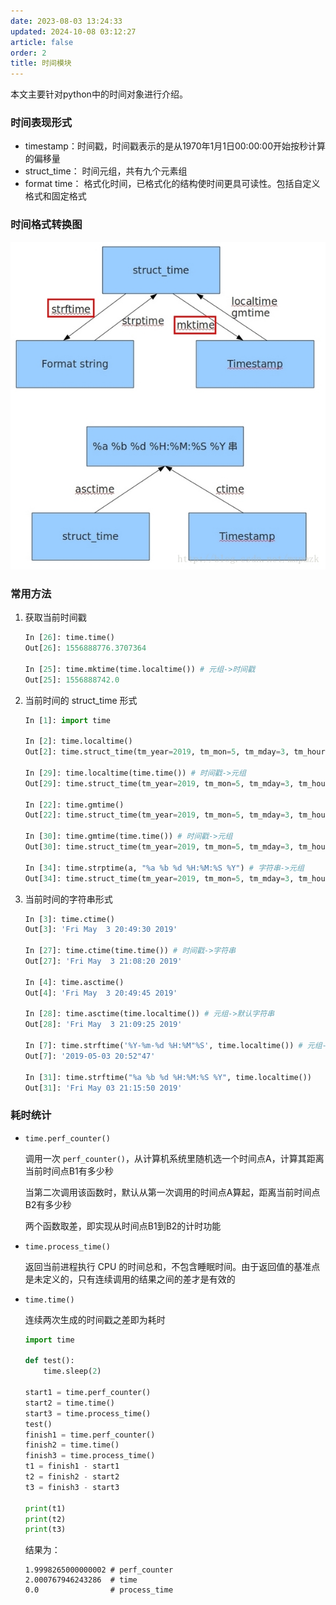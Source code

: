 ```yaml
---
date: 2023-08-03 13:24:33
updated: 2024-10-08 03:12:27
article: false
order: 2
title: 时间模块
---
```

本文主要针对python中的时间对象进行介绍。

### 时间表现形式

- timestamp：时间戳，时间戳表示的是从1970年1月1日00:00:00开始按秒计算的偏移量
- struct_time： 时间元组，共有九个元素组
- format time： 格式化时间，已格式化的结构使时间更具可读性。包括自定义格式和固定格式

### 时间格式转换图

![h79gqn](assets/h79gqn-20230803212515-zzld2im.jpg)

### 常用方法

1. 获取当前时间戳

   ```python
   In [26]: time.time()
   Out[26]: 1556888776.3707364

   In [25]: time.mktime(time.localtime()) # 元组->时间戳
   Out[25]: 1556888742.0
   ```
2. 当前时间的 struct_time 形式

   ```python
   In [1]: import time                                                                                      

   In [2]: time.localtime()                 
   Out[2]: time.struct_time(tm_year=2019, tm_mon=5, tm_mday=3, tm_hour=20, tm_min=48, tm_sec=32, tm_wday=4, tm_yday=123, tm_isdst=0) 

   In [29]: time.localtime(time.time()) # 时间戳->元组     
   Out[29]: time.struct_time(tm_year=2019, tm_mon=5, tm_mday=3, tm_hour=21, tm_min=12, tm_sec=6, tm_wday=4, tm_yday=123, tm_isdst=0)  

   In [22]: time.gmtime()     
   Out[22]: time.struct_time(tm_year=2019, tm_mon=5, tm_mday=3, tm_hour=13, tm_min=3, tm_sec=21, tm_wday=4, tm_yday=123, tm_isdst=0)   

   In [30]: time.gmtime(time.time()) # 时间戳->元组     
   Out[30]: time.struct_time(tm_year=2019, tm_mon=5, tm_mday=3, tm_hour=13, tm_min=12, tm_sec=21, tm_wday=4, tm_yday=123, tm_isdst=0)

   In [34]: time.strptime(a, "%a %b %d %H:%M:%S %Y") # 字符串->元组
   Out[34]: time.struct_time(tm_year=2019, tm_mon=5, tm_mday=3, tm_hour=21, tm_min=9, tm_sec=25, tm_wday=4, tm_yday=123, tm_isdst=-1)
   ```
3. 当前时间的字符串形式

   ```python
   In [3]: time.ctime()
   Out[3]: 'Fri May  3 20:49:30 2019'

   In [27]: time.ctime(time.time()) # 时间戳->字符串
   Out[27]: 'Fri May  3 21:08:20 2019'

   In [4]: time.asctime()
   Out[4]: 'Fri May  3 20:49:45 2019'

   In [28]: time.asctime(time.localtime()) # 元组->默认字符串
   Out[28]: 'Fri May  3 21:09:25 2019'

   In [7]: time.strftime('%Y-%m-%d %H:%M"%S', time.localtime()) # 元组->格式化字符串
   Out[7]: '2019-05-03 20:52"47'

   In [31]: time.strftime("%a %b %d %H:%M:%S %Y", time.localtime())
   Out[31]: 'Fri May 03 21:15:50 2019'
   ```

### 耗时统计

- `time.perf_counter()`

  调用一次 `perf_counter()`，从计算机系统里随机选一个时间点A，计算其距离当前时间点B1有多少秒

  当第二次调用该函数时，默认从第一次调用的时间点A算起，距离当前时间点B2有多少秒

  两个函数取差，即实现从时间点B1到B2的计时功能
- `time.process_time()`

  返回当前进程执行 CPU 的时间总和，不包含睡眠时间。由于返回值的基准点是未定义的，只有连续调用的结果之间的差才是有效的
- `time.time()`

  连续两次生成的时间戳之差即为耗时

  ```python
  import time

  def test():
      time.sleep(2)

  start1 = time.perf_counter()
  start2 = time.time()
  start3 = time.process_time()
  test()
  finish1 = time.perf_counter()
  finish2 = time.time()
  finish3 = time.process_time()
  t1 = finish1 - start1
  t2 = finish2 - start2
  t3 = finish3 - start3

  print(t1)
  print(t2)
  print(t3)
  ```
  结果为：

  ```shell
  1.9998265000000002 # perf_counter
  2.000767946243286  # time
  0.0                # process_time
  ```
